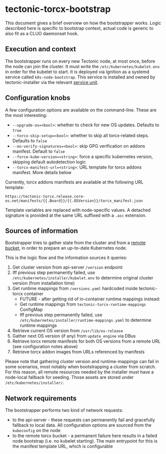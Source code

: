 # tectonic-torcx-bootstrap

This document gives a brief overview on how the bootstrapper works. Logic described here is specific to bootstrap context, actual code is generic to also fit as a CLUO daemonset hook.

## Execution and context

The bootstrapper runs on every new Tectonic node, at most once, before the node can join the cluster.
It must write the `/etc/kubernetes/kubelet.env` in order for the kubelet to start.
It is deployed via Ignition as a systemd service called `k8s-node-bootstrap`.
This service is installed and owned by tectonic-installer via the relevant [service unit][bootstrap-service].

## Configuration knobs

A few configuration options are available on the command-line. These are the most interesting:
 * `--upgrade-os=<bool>`: whether to check for new OS updates. Defaults to `true`
 * `--torcx-skip-setup=<bool>`: whether to skip all torcx-related steps. Defaults to `false`
 * `--no-verify-signatures=<bool>`: skip GPG verification on addons manifest. Default to `false`
 * `--force-kube-version=<string>`: force a specific kubernetes version, skipping default autodetection logic
 * `--torcx-manifest-url=<string>`: URL template for torcx addons manifest. More details below

Currently, torcx addons manifests are available at the following URL template:
```
https://tectonic-torcx.release.core-os.net/manifests/{{.Board}}/{{.OSVersion}}/torcx_manifest.json
```
Template variables are replaced with node-specific values. A detached signature is provided at the same URL suffixed with a `.asc` extension.

## Sources of information

Bootstrapper tries to gather state from the cluster and from a [remote bucket][remote], in order to prepare an up-to-date Kubernetes node.

This is the logic flow and the information sources it queries:
 1. Get cluster version from api-server `/version` endpoint
 1. Iff previous step permanently failed, use `/etc/kubernetes/installer/kubelet.env` to determine original cluster version (from installation time)
 1. Get runtime mappings from `/versions.yaml` hardcoded inside tectonic-torcx container
    * FUTURE - after getting rid of in-container runtime mappings instead:
    * Get runtime mappings from `tectonic-torcx-runtime-mappings` ConfigMap
    * Iff previous step permanently failed, use `/etc/kubernetes/installer/runtime-mappings.yaml` to determine runtime mappings
 1. Retrieve current OS version from `/usr/lib/os-release`
 1. Gather next OS version (if any) from `update_engine` via DBus
 1. Retrieve torcx remote manifests for both OS versions from a remote URL (see configuration notes above)
 1. Retrieve torcx addon images from URLs referenced by manifests

Please note that gathering cluster version and runtime-mappings can fail in some scenarios, most notably when bootstrapping a cluster from scratch.
For this reason, all remote resources needed by the installer must have a node-local fallback for seeding. Those assets are stored under `/etc/kubernetes/installer/`.

## Network requirements

The bootstrapper performs two kind of network requests:
 * to the api-server - these requests can permanently fail and gracefully fallback to local data. All configuration options are sourced from the `kubeconfig` on the node
 * to the remote torcx bucket - a permanent failure here results in a failed node bootstrap (i.e. no kubelet starting). The main entrypoint for this is the manifest template URL, which is configurable

[bootstrap-service]: https://github.com/coreos/tectonic-installer/blob/1.7.5-tectonic.1-rc.5/modules/ignition/resources/services/k8s-node-bootstrap.service
[remote]: https://tectonic-torcx.release.core-os.net/index.html
